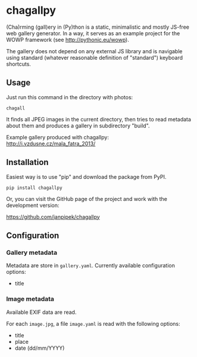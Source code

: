 # chagallpy

(Cha)rming (gall)ery in (Py)thon is a static, minimalistic and mostly JS-free web gallery generator.
In a way, it serves as an example project for the WOWP framework (see <http://pythonic.eu/wowp>).

The gallery does not depend on any external JS library and is navigable using
standard (whatever reasonable definition of "standard") keyboard shortcuts.

## Usage

Just run this command in the directory with photos:

```
chagall
```

It finds all JPEG images in the current directory, then tries to read metadata about them
and produces a gallery in subdirectory "build".

Example gallery produced with chagallpy: <http://i.vzdusne.cz/mala_fatra_2013/>

## Installation

Easiest way is to use "pip" and download the package from PyPI.

```
pip install chagallpy
```

Or, you can visit the GitHub page of the project and work with the development version:

<https://github.com/janpipek/chagallpy>

## Configuration

### Gallery metadata

Metadata are store in `gallery.yaml`. Currently available configuration options:

* title

### Image metadata

Available EXIF data are read.

For each `image.jpg`, a file `image.yaml` is read with the following options:

* title
* place
* date (dd/mm/YYYY)
